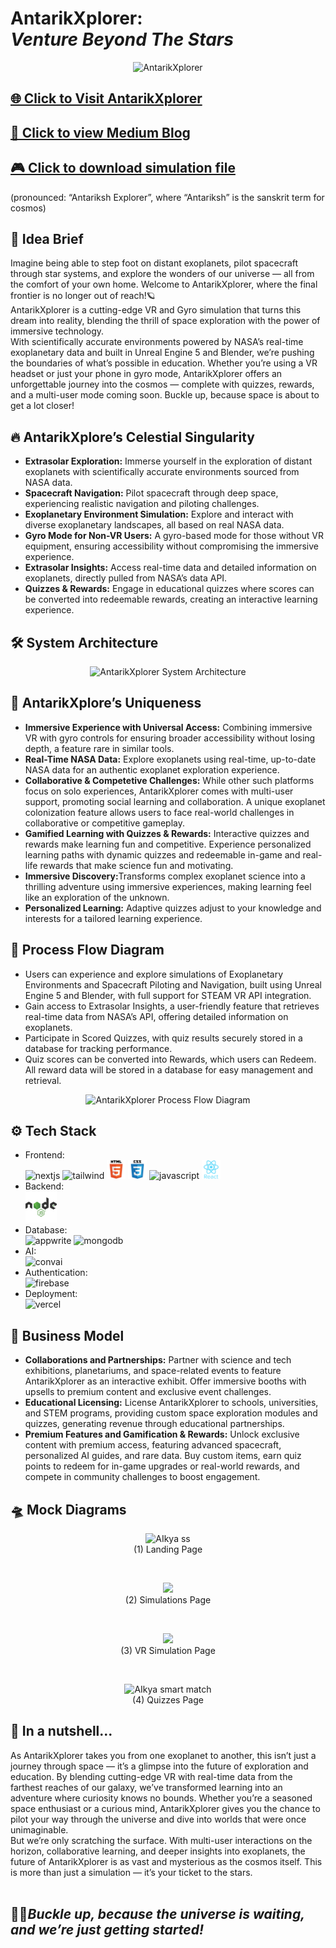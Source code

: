 # AntarikXplorer: <br/> <i>Venture Beyond The Stars</i>

<div align="center">
  <img src="https://github.com/user-attachments/assets/cf1cba18-4dff-46b8-a3b1-ebee44bd391a" alt="AntarikXplorer">
</div>

## [🌐 Click to Visit AntarikXplorer](https://antarik-xplorer.vercel.app/)
## [📝 Click to view Medium Blog](https://medium.com/@daspriyosmita2003/antarikxplorer-6dfa7ad0ff4b)
## [🎮 Click to download simulation file](https://priyosmita.itch.io/antarikxplorer)

(pronounced: “Antariksh Explorer”, where “Antariksh” is the sanskrit term for cosmos)<br/>

## 🚀 Idea Brief
Imagine being able to step foot on distant exoplanets, pilot spacecraft through star systems, and explore the wonders of our universe — all from the comfort of your own home. Welcome to AntarikXplorer, where the final frontier is no longer out of reach!🪐<br/>
AntarikXplorer is a cutting-edge VR and Gyro simulation that turns this dream into reality, blending the thrill of space exploration with the power of immersive technology.
<br/>
With scientifically accurate environments powered by NASA’s real-time exoplanetary data and built in Unreal Engine 5 and Blender, we’re pushing the boundaries of what’s possible in education. Whether you’re using a VR headset or just your phone in gyro mode, AntarikXplorer offers an unforgettable journey into the cosmos — complete with quizzes, rewards, and a multi-user mode coming soon. Buckle up, because space is about to get a lot closer!

## 🔥 AntarikXplore’s Celestial Singularity
- <b>Extrasolar Exploration:</b> Immerse yourself in the exploration of distant exoplanets with scientifically accurate environments sourced from NASA data.
- <b>Spacecraft Navigation:</b> Pilot spacecraft through deep space, experiencing realistic navigation and piloting challenges.
- <b>Exoplanetary Environment Simulation:</b> Explore and interact with diverse exoplanetary landscapes, all based on real NASA data.
- <b>Gyro Mode for Non-VR Users:</b> A gyro-based mode for those without VR equipment, ensuring accessibility without compromising the immersive experience.
- <b>Extrasolar Insights:</b> Access real-time data and detailed information on exoplanets, directly pulled from NASA’s data API.
- <b>Quizzes & Rewards:</b> Engage in educational quizzes where scores can be converted into redeemable rewards, creating an interactive learning experience.

## 🛠 System Architecture
<div align="center">
  <img src="https://github.com/user-attachments/assets/a5d63a56-0836-4007-a724-8254b686f5b7" alt="AntarikXplorer System Architecture">
</div>

## 🌟 AntarikXplore’s Uniqueness
- <b>Immersive Experience with Universal Access:</b> Combining immersive VR with gyro controls for ensuring broader accessibility without losing depth, a feature rare in similar tools.
- <b>Real-Time NASA Data:</b> Explore exoplanets using real-time, up-to-date NASA data for an authentic exoplanet exploration experience.
- <b>Collaborative & Competetive Challenges:</b> While other such platforms focus on solo experiences, AntarikXplorer comes with multi-user support, promoting social learning and collaboration. A unique exoplanet colonization feature allows users to face real-world challenges in collaborative or competitive gameplay.
- <b>Gamified Learning with Quizzes & Rewards:</b> Interactive quizzes and rewards make learning fun and competitive. Experience personalized learning paths with dynamic quizzes and redeemable in-game and real-life rewards that make science fun and motivating.
- <b>Immersive Discovery:</b>Transforms complex exoplanet science into a thrilling adventure using immersive experiences, making learning feel like an exploration of the unknown.
- <b>Personalized Learning:</b> Adaptive quizzes adjust to your knowledge and interests for a tailored learning experience.

## 🌠 Process Flow Diagram
- Users can experience and explore simulations of Exoplanetary Environments and Spacecraft Piloting and Navigation, built using Unreal Engine 5 and Blender, with full support for STEAM VR API integration.
- Gain access to Extrasolar Insights, a user-friendly feature that retrieves real-time data from NASA’s API, offering detailed information on exoplanets.
- Participate in Scored Quizzes, with quiz results securely stored in a database for tracking performance.
- Quiz scores can be converted into Rewards, which users can Redeem. All reward data will be stored in a database for easy management and retrieval.
<div align="center">
  <img src="https://github.com/user-attachments/assets/3e8f6af9-4c37-4ce9-bd3e-6da66034fe3b" alt="AntarikXplorer Process Flow Diagram">
</div>


## ⚙️ Tech Stack
- Frontend:<br/> <img src="https://www.datocms-assets.com/98835/1684410508-image-7.png" alt="nextjs" width="30" height="30"/> <img src="https://www.vectorlogo.zone/logos/tailwindcss/tailwindcss-icon.svg" alt="tailwind" width="30" height="30"/> <img src="https://raw.githubusercontent.com/devicons/devicon/master/icons/html5/html5-original-wordmark.svg" alt="html5" width="30" height="30"/> <img src="https://raw.githubusercontent.com/devicons/devicon/master/icons/css3/css3-original-wordmark.svg" alt="css3" width="30" height="30"/> <img src="https://cdn.worldvectorlogo.com/logos/javascript-1.svg" alt="javascript" width="30" height="30"/> <img src="https://raw.githubusercontent.com/devicons/devicon/master/icons/react/react-original-wordmark.svg" alt="react" width="30" height="30"/> 
- Backend:<br/> <img src="https://raw.githubusercontent.com/devicons/devicon/master/icons/nodejs/nodejs-original-wordmark.svg" alt="nodejs" width="50" height="50"/>
- Database: <br/> <img src="https://appwrite.io/assets/logomark/logo.png" alt="appwrite" width="35" height="30"/> <img src="https://www.svgrepo.com/show/331488/mongodb.svg" alt="mongodb" width="30" height="30"/> 
- AI:<br/> <img src="https://canada1.discourse-cdn.com/flex004/uploads/convai/original/2X/b/b288507c6abec0ab8369f8d0e15d465296a91e63.png" alt="convai" width="90" height="30"/> 
- Authentication: <br/> <img src="https://brandlogos.net/wp-content/uploads/2025/03/firebase_icon-logo_brandlogos.net_tcvck.png" alt="firebase" width="25" height="30"/>
- Deployment: <br/> <img src="https://static.wikia.nocookie.net/logopedia/images/a/a7/Vercel_favicon.svg/revision/latest?cb=20221026155821" alt="vercel" width="40" height="40"/> 

## 💸 Business Model
- <b>Collaborations and Partnerships:</b> Partner with science and tech exhibitions, planetariums, and space-related events to feature AntarikXplorer as an interactive exhibit. Offer immersive booths with upsells to premium content and exclusive event challenges.
- <b>Educational Licensing:</b> License AntarikXplorer to schools, universities, and STEM programs, providing custom space exploration modules and quizzes, generating revenue through educational partnerships.
- <b>Premium Features and Gamification & Rewards:</b> Unlock exclusive content with premium access, featuring advanced spacecraft, personalized AI guides, and rare data. Buy custom items, earn quiz points to redeem for in-game upgrades or real-world rewards, and compete in community challenges to boost engagement.

## 🛸 Mock Diagrams
<div align="center">
  <figure>
    <img src="https://github.com/user-attachments/assets/c307130f-13d7-4dbe-9821-31495e1f4842" alt="AIkya ss">
    <figcaption>(1) Landing Page</figcaption>
  </figure>
</div><br/>
<div align="center">
  <figure>
    <img src="https://github.com/user-attachments/assets/7b33235d-ef02-4bd9-8c2d-f810f28653da">
    <figcaption>(2) Simulations Page</figcaption>
  </figure>
</div><br/>
<div align="center">
  <figure>
    <img src="https://github.com/user-attachments/assets/d78f1384-09cb-431d-a7d0-b25c2f246868">
    <figcaption>(3) VR Simulation Page</figcaption>
  </figure>
</div><br/>
<div align="center">
  <figure>
    <img src="https://github.com/user-attachments/assets/f39367e4-2316-41c0-a7e7-f0b6a8e7af27" alt="AIkya smart match">
    <figcaption>(4) Quizzes Page</figcaption>
  </figure>
</div>

## 💫 In a nutshell...
As AntarikXplorer takes you from one exoplanet to another, this isn’t just a journey through space — it’s a glimpse into the future of exploration and education. By blending cutting-edge VR with real-time data from the farthest reaches of our galaxy, we’ve transformed learning into an adventure where curiosity knows no bounds. Whether you’re a seasoned space enthusiast or a curious mind, AntarikXplorer gives you the chance to pilot your way through the universe and dive into worlds that were once unimaginable.
<br/>
But we’re only scratching the surface. With multi-user interactions on the horizon, collaborative learning, and deeper insights into exoplanets, the future of AntarikXplorer is as vast and mysterious as the cosmos itself. This is more than just a simulation — it’s your ticket to the stars.
<br/><br/>
<h2>👩‍🚀<b><i>Buckle up, because the universe is waiting, and we’re just getting started!</b></i></h2>
